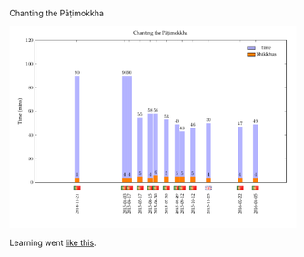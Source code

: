 Chanting the Pāṭimokkha

![Chanting time chart][chanting]

Learning went [like this][learning].

[chanting]: https://github.com/gambhiro/chanting-the-patimokkha/raw/master/charts/patimokkha-chanting-chart.png

[learning]: https://github.com/gambhiro/chanting-the-patimokkha/raw/master/charts/patimokkha-learning-chart.png
